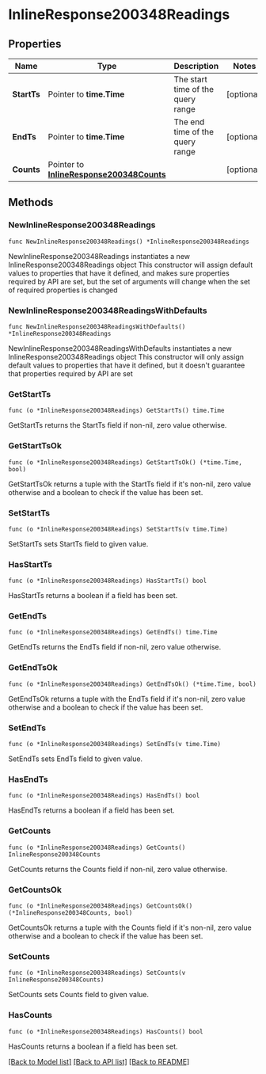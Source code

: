 # InlineResponse200348Readings

## Properties

Name | Type | Description | Notes
------------ | ------------- | ------------- | -------------
**StartTs** | Pointer to **time.Time** | The start time of the query range | [optional] 
**EndTs** | Pointer to **time.Time** | The end time of the query range | [optional] 
**Counts** | Pointer to [**InlineResponse200348Counts**](InlineResponse200348Counts.md) |  | [optional] 

## Methods

### NewInlineResponse200348Readings

`func NewInlineResponse200348Readings() *InlineResponse200348Readings`

NewInlineResponse200348Readings instantiates a new InlineResponse200348Readings object
This constructor will assign default values to properties that have it defined,
and makes sure properties required by API are set, but the set of arguments
will change when the set of required properties is changed

### NewInlineResponse200348ReadingsWithDefaults

`func NewInlineResponse200348ReadingsWithDefaults() *InlineResponse200348Readings`

NewInlineResponse200348ReadingsWithDefaults instantiates a new InlineResponse200348Readings object
This constructor will only assign default values to properties that have it defined,
but it doesn't guarantee that properties required by API are set

### GetStartTs

`func (o *InlineResponse200348Readings) GetStartTs() time.Time`

GetStartTs returns the StartTs field if non-nil, zero value otherwise.

### GetStartTsOk

`func (o *InlineResponse200348Readings) GetStartTsOk() (*time.Time, bool)`

GetStartTsOk returns a tuple with the StartTs field if it's non-nil, zero value otherwise
and a boolean to check if the value has been set.

### SetStartTs

`func (o *InlineResponse200348Readings) SetStartTs(v time.Time)`

SetStartTs sets StartTs field to given value.

### HasStartTs

`func (o *InlineResponse200348Readings) HasStartTs() bool`

HasStartTs returns a boolean if a field has been set.

### GetEndTs

`func (o *InlineResponse200348Readings) GetEndTs() time.Time`

GetEndTs returns the EndTs field if non-nil, zero value otherwise.

### GetEndTsOk

`func (o *InlineResponse200348Readings) GetEndTsOk() (*time.Time, bool)`

GetEndTsOk returns a tuple with the EndTs field if it's non-nil, zero value otherwise
and a boolean to check if the value has been set.

### SetEndTs

`func (o *InlineResponse200348Readings) SetEndTs(v time.Time)`

SetEndTs sets EndTs field to given value.

### HasEndTs

`func (o *InlineResponse200348Readings) HasEndTs() bool`

HasEndTs returns a boolean if a field has been set.

### GetCounts

`func (o *InlineResponse200348Readings) GetCounts() InlineResponse200348Counts`

GetCounts returns the Counts field if non-nil, zero value otherwise.

### GetCountsOk

`func (o *InlineResponse200348Readings) GetCountsOk() (*InlineResponse200348Counts, bool)`

GetCountsOk returns a tuple with the Counts field if it's non-nil, zero value otherwise
and a boolean to check if the value has been set.

### SetCounts

`func (o *InlineResponse200348Readings) SetCounts(v InlineResponse200348Counts)`

SetCounts sets Counts field to given value.

### HasCounts

`func (o *InlineResponse200348Readings) HasCounts() bool`

HasCounts returns a boolean if a field has been set.


[[Back to Model list]](../README.md#documentation-for-models) [[Back to API list]](../README.md#documentation-for-api-endpoints) [[Back to README]](../README.md)


